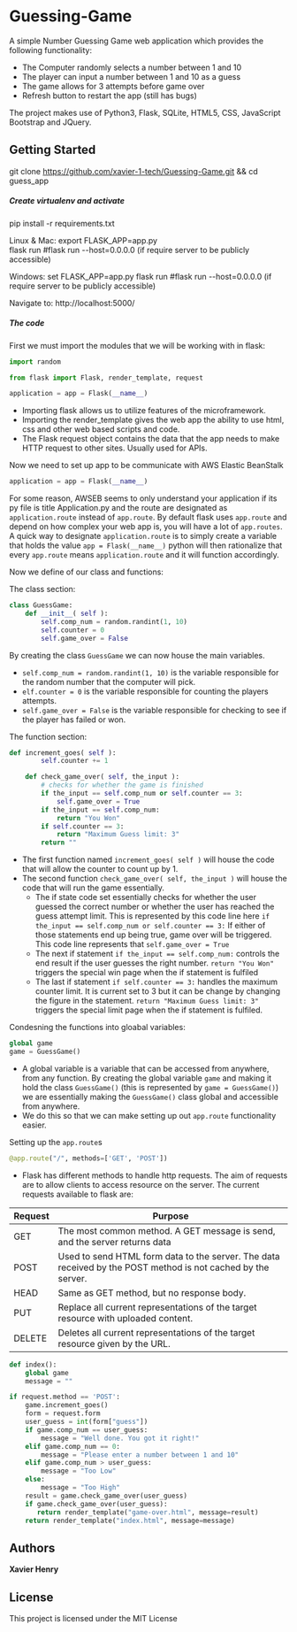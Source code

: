 # Guessing-Game

A simple Number Guessing Game web application which provides the following functionality:  
- The Computer randomly selects a number between 1 and 10  
- The player can input a number between 1 and 10 as a guess  
- The game allows for 3 attempts before game over 
- Refresh button to restart the app (still has bugs)  

The project makes use of Python3, Flask, SQLite, HTML5, CSS, JavaScript Bootstrap and JQuery.

## Getting Started

git clone https://github.com/xavier-1-tech/Guessing-Game.git && cd guess_app

##### Create virtualenv and activate

pip install -r requirements.txt

Linux & Mac:
export FLASK_APP=app.py  
flask run  #flask run --host=0.0.0.0 (if require server to be publicly accessible)  

Windows:
set FLASK_APP=app.py
flask run  #flask run --host=0.0.0.0 (if require server to be publicly accessible) 

Navigate to: http://localhost:5000/

##### The code

First we must import the modules that we will be working with in flask:
```python
import random

from flask import Flask, render_template, request

application = app = Flask(__name__)
```
- Importing flask allows us to utilize features of the microframework.
- Importing the render_template gives the web app the ability to use html, css and other web based scripts and code.
- The Flask request object contains the data that the app needs to make HTTP request to other sites. Usually used for APIs.

Now we need to set up app to be communicate with AWS Elastic BeanStalk
```python
application = app = Flask(__name__)
```
For some reason, AWSEB seems to only understand your application if its py file is title Application.py and the route are designated as `application.route` instead of `app.route`. By default flask uses `app.route` and depend on how complex your web app is, you will have a lot of `app.routes`. A quick way to designate `application.route` is to simply create a variable that holds the value `app = Flask(__name__)` python will then rationalize that every `app.route` means `application.route` and it will function accordingly.

Now we define of our class and functions:

The class section:
```python
class GuessGame:
    def __init__( self ):
        self.comp_num = random.randint(1, 10)
        self.counter = 0
        self.game_over = False
```

By creating the class `GuessGame` we can now house the main variables.
- `self.comp_num = random.randint(1, 10)` is the variable responsible for the random number that the computer will pick.
- `elf.counter = 0` is the variable responsible for counting the players attempts.
- `self.game_over = False` is the variable responsible for checking to see if the player has failed or won.

The function section:
```python
def increment_goes( self ):
        self.counter += 1

    def check_game_over( self, the_input ):
        # checks for whether the game is finished
        if the_input == self.comp_num or self.counter == 3:
            self.game_over = True
        if the_input == self.comp_num:
            return "You Won"
        if self.counter == 3:
            return "Maximum Guess limit: 3"
        return ""
``` 

- The first function named `increment_goes( self )` will house the code that will allow the counter to count up by 1.
- The second function `check_game_over( self, the_input )` will house the code that will run the game essentially.
  - The if state code set essentially checks for whether the user guessed the correct number or whether the user has reached the guess attempt limit. This is represented by this code line here `if the_input == self.comp_num or self.counter == 3:` If either of those statements end up being true, game over will be triggered. This code line represents that `self.game_over = True`
  - The next if statement `if the_input == self.comp_num:` controls the end result if the user guesses the right number. `return "You Won"` triggers the special win page when the if statement is fulfiled
  - The last if statement `if self.counter == 3:` handles the maximum counter limit. It is current set to 3 but it can be change by changing the figure in the statement. `return "Maximum Guess limit: 3"` triggers the special limit page when the if statement is fulfiled. 


Condesning the functions into gloabal variables:
```python
global game
game = GuessGame()
```
- A global variable is a variable that can be accessed from anywhere, from any function. By creating the global variable `game` and making it hold the class `GuessGame()` (this is represented by `game = GuessGame()`) we are essentially making the `GuessGame()` class global and accessible from anywhere.
- We do this so that we can make setting up out `app.route` functionality easier.


Setting up the `app.route`s
```python
@app.route("/", methods=['GET', 'POST'])
```
- Flask has different methods to handle http requests. The aim of requests are to allow clients to access resource on the server. The current requests available to flask are:

Request  | Purpose
------------- | -------------
GET  | The most common method. A GET message is send, and the server returns data
POST  | Used to send HTML form data to the server. The data received by the POST method is not cached by the server.
HEAD  | Same as GET method, but no response body.
PUT  | 	Replace all current representations of the target resource with uploaded content.
DELETE  | Deletes all current representations of the target resource given by the URL.

```python
def index():
    global game
    message = ""
```

```python
if request.method == 'POST':
    game.increment_goes()
    form = request.form
    user_guess = int(form["guess"])
    if game.comp_num == user_guess:
        message = "Well done. You got it right!"
    elif game.comp_num == 0:
        message = "Please enter a number between 1 and 10"
    elif game.comp_num > user_guess:
        message = "Too Low"
    else:
        message = "Too High"
    result = game.check_game_over(user_guess)
    if game.check_game_over(user_guess):
       return render_template("game-over.html", message=result)
    return render_template("index.html", message=message)
```
## Authors

**Xavier Henry**

## License

This project is licensed under the MIT License
